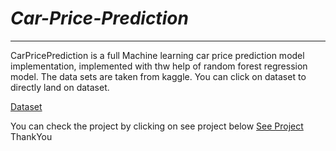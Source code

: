 <h1><i><b>Car-Price-Prediction</b></i></h1>
<hr>
CarPricePrediction is a full Machine learning car price prediction model implementation, implemented with thw help of random forest regression model.
The data sets are taken from kaggle.
You can click on dataset to directly land on dataset.

[Dataset](https://www.kaggle.com/nehalbirla/vehicle-dataset-from-cardekho?select=car+data.csv%5D%28here%29)

You can check the project by clicking on see project below
[See Project](https://vehiclepricepredictor.herokuapp.com/)
ThankYou

